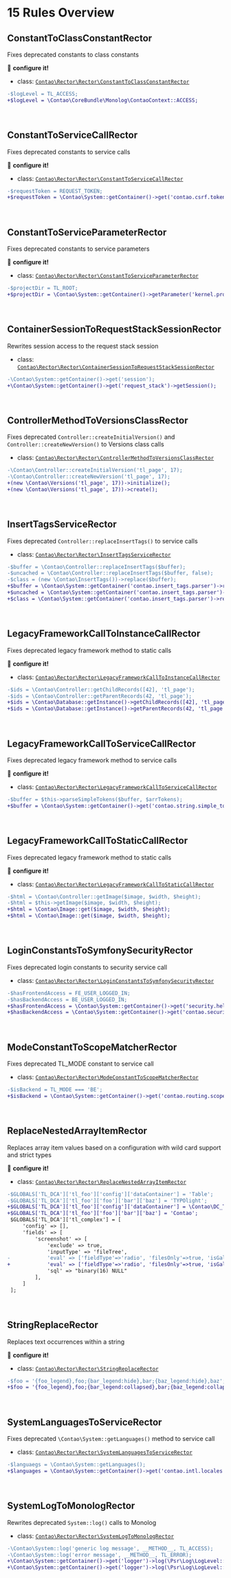 # 15 Rules Overview

## ConstantToClassConstantRector

Fixes deprecated constants to class constants

:wrench: **configure it!**

- class: [`Contao\Rector\Rector\ConstantToClassConstantRector`](../src/Rector/ConstantToClassConstantRector.php)

```diff
-$logLevel = TL_ACCESS;
+$logLevel = \Contao\CoreBundle\Monolog\ContaoContext::ACCESS;
```

<br>

## ConstantToServiceCallRector

Fixes deprecated constants to service calls

:wrench: **configure it!**

- class: [`Contao\Rector\Rector\ConstantToServiceCallRector`](../src/Rector/ConstantToServiceCallRector.php)

```diff
-$requestToken = REQUEST_TOKEN;
+$requestToken = \Contao\System::getContainer()->get('contao.csrf.token_manager')->getDefaultTokenValue();
```

<br>

## ConstantToServiceParameterRector

Fixes deprecated constants to service parameters

:wrench: **configure it!**

- class: [`Contao\Rector\Rector\ConstantToServiceParameterRector`](../src/Rector/ConstantToServiceParameterRector.php)

```diff
-$projectDir = TL_ROOT;
+$projectDir = \Contao\System::getContainer()->getParameter('kernel.project_dir');
```

<br>

## ContainerSessionToRequestStackSessionRector

Rewrites session access to the request stack session

- class: [`Contao\Rector\Rector\ContainerSessionToRequestStackSessionRector`](../src/Rector/ContainerSessionToRequestStackSessionRector.php)

```diff
-\Contao\System::getContainer()->get('session');
+\Contao\System::getContainer()->get('request_stack')->getSession();
```

<br>

## ControllerMethodToVersionsClassRector

Fixes deprecated `Controller::createInitialVersion()` and `Controller::createNewVersion()` to Versions class calls

- class: [`Contao\Rector\Rector\ControllerMethodToVersionsClassRector`](../src/Rector/ControllerMethodToVersionsClassRector.php)

```diff
-\Contao\Controller::createInitialVersion('tl_page', 17);
-\Contao\Controller::createNewVersion('tl_page', 17);
+(new \Contao\Versions('tl_page', 17))->initialize();
+(new \Contao\Versions('tl_page', 17))->create();
```

<br>

## InsertTagsServiceRector

Fixes deprecated `Controller::replaceInsertTags()` to service calls

- class: [`Contao\Rector\Rector\InsertTagsServiceRector`](../src/Rector/InsertTagsServiceRector.php)

```diff
-$buffer = \Contao\Controller::replaceInsertTags($buffer);
-$uncached = \Contao\Controller::replaceInsertTags($buffer, false);
-$class = (new \Contao\InsertTags())->replace($buffer);
+$buffer = \Contao\System::getContainer('contao.insert_tags.parser')->replace($buffer);
+$uncached = \Contao\System::getContainer('contao.insert_tags.parser')->replaceInline($buffer);
+$class = \Contao\System::getContainer('contao.insert_tags.parser')->replace($buffer);
```

<br>

## LegacyFrameworkCallToInstanceCallRector

Fixes deprecated legacy framework method to static calls

:wrench: **configure it!**

- class: [`Contao\Rector\Rector\LegacyFrameworkCallToInstanceCallRector`](../src/Rector/LegacyFrameworkCallToInstanceCallRector.php)

```diff
-$ids = \Contao\Controller::getChildRecords([42], 'tl_page');
-$ids = \Contao\Controller::getParentRecords(42, 'tl_page');
+$ids = \Contao\Database::getInstance()->getChildRecords([42], 'tl_page');
+$ids = \Contao\Database::getInstance()->getParentRecords(42, 'tl_page');
```

<br>

## LegacyFrameworkCallToServiceCallRector

Fixes deprecated legacy framework method to service calls

:wrench: **configure it!**

- class: [`Contao\Rector\Rector\LegacyFrameworkCallToServiceCallRector`](../src/Rector/LegacyFrameworkCallToServiceCallRector.php)

```diff
-$buffer = $this->parseSimpleTokens($buffer, $arrTokens);
+$buffer = \Contao\System::getContainer()->get('contao.string.simple_token_parser')->parse($buffer, $arrTokens);
```

<br>

## LegacyFrameworkCallToStaticCallRector

Fixes deprecated legacy framework method to static calls

:wrench: **configure it!**

- class: [`Contao\Rector\Rector\LegacyFrameworkCallToStaticCallRector`](../src/Rector/LegacyFrameworkCallToStaticCallRector.php)

```diff
-$html = \Contao\Controller::getImage($image, $width, $height);
-$html = $this->getImage($image, $width, $height);
+$html = \Contao\Image::get($image, $width, $height);
+$html = \Contao\Image::get($image, $width, $height);
```

<br>

## LoginConstantsToSymfonySecurityRector

Fixes deprecated login constants to security service call

- class: [`Contao\Rector\Rector\LoginConstantsToSymfonySecurityRector`](../src/Rector/LoginConstantsToSymfonySecurityRector.php)

```diff
-$hasFrontendAccess = FE_USER_LOGGED_IN;
-$hasBackendAccess = BE_USER_LOGGED_IN;
+$hasFrontendAccess = \Contao\System::getContainer()->get('security.helper')->isGranted('ROLE_MEMBER');
+$hasBackendAccess = \Contao\System::getContainer()->get('contao.security.token_checker')->isPreviewMode();
```

<br>

## ModeConstantToScopeMatcherRector

Fixes deprecated TL_MODE constant to service call

- class: [`Contao\Rector\Rector\ModeConstantToScopeMatcherRector`](../src/Rector/ModeConstantToScopeMatcherRector.php)

```diff
-$isBackend = TL_MODE === 'BE';
+$isBackend = \Contao\System::getContainer()->get('contao.routing.scope_matcher')->isBackendRequest(\Contao\System::getContainer()->get('request_stack')->getCurrentRequest() ?? \Symfony\Component\HttpFoundation\Request::create(''));
```

<br>

## ReplaceNestedArrayItemRector

Replaces array item values based on a configuration with wild card support and strict types

:wrench: **configure it!**

- class: [`Contao\Rector\Rector\ReplaceNestedArrayItemRector`](../src/Rector/ReplaceNestedArrayItemRector.php)

```diff
-$GLOBALS['TL_DCA']['tl_foo']['config']['dataContainer'] = 'Table';
-$GLOBALS['TL_DCA']['tl_foo']['foo']['bar']['baz'] = 'TYPOlight';
+$GLOBALS['TL_DCA']['tl_foo']['config']['dataContainer'] = \Contao\DC_Table::class;
+$GLOBALS['TL_DCA']['tl_foo']['foo']['bar']['baz'] = 'Contao';
 $GLOBALS['TL_DCA']['tl_complex'] = [
     'config' => [],
     'fields' => [
         'screenshot' => [
             'exclude' => true,
             'inputType' => 'fileTree',
-            'eval' => ['fieldType'=>'radio', 'filesOnly'=>true, 'isGallery'=>true, 'extensions'=> Config::get('validImageTypes')],
+            'eval' => ['fieldType'=>'radio', 'filesOnly'=>true, 'isGallery'=>true, 'extensions'=> '%contao.image.valid_extensions%'],
             'sql' => "binary(16) NULL"
         ],
     ]
 ];
```

<br>

## StringReplaceRector

Replaces text occurrences within a string

:wrench: **configure it!**

- class: [`Contao\Rector\Rector\StringReplaceRector`](../src/Rector/StringReplaceRector.php)

```diff
-$foo = '{foo_legend},foo;{bar_legend:hide},bar;{baz_legend:hide},baz';
+$foo = '{foo_legend},foo;{bar_legend:collapsed},bar;{baz_legend:collapsed},baz';
```

<br>

## SystemLanguagesToServiceRector

Fixes deprecated `\Contao\System::getLanguages()` method to service call

- class: [`Contao\Rector\Rector\SystemLanguagesToServiceRector`](../src/Rector/SystemLanguagesToServiceRector.php)

```diff
-$languaegs = \Contao\System::getLanguages();
+$languages = \Contao\System::getContainer()->get('contao.intl.locales')->getLocales(null, true);
```

<br>

## SystemLogToMonologRector

Rewrites deprecated `System::log()` calls to Monolog

- class: [`Contao\Rector\Rector\SystemLogToMonologRector`](../src/Rector/SystemLogToMonologRector.php)

```diff
-\Contao\System::log('generic log message', __METHOD__, TL_ACCESS);
-\Contao\System::log('error message', __METHOD__, TL_ERROR);
+\Contao\System::getContainer()->get('logger')->log(\Psr\Log\LogLevel::INFO, 'generic log message', ['contao' => new \Contao\CoreBundle\Monolog\ContaoContext(__METHOD__, \Contao\CoreBundle\Monolog\ContaoContext::ACCESS)]);
+\Contao\System::getContainer()->get('logger')->log(\Psr\Log\LogLevel::ERROR, 'error message', ['contao' => new \Contao\CoreBundle\Monolog\ContaoContext(__METHOD__, \Contao\CoreBundle\Monolog\ContaoContext::ERROR)]);
```

<br>

